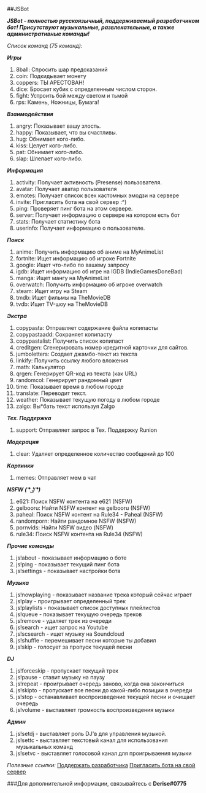 ##JSBot

***JSBot - полностью русскоязычный, поддерживаемый разработчиком бот! Присутствуют музыкальные, развлекательные, а также административные команды!***

*Список команд (75 команд):*

*__Игры__*
1. 8ball: Спросить шар предсказаний
2. coin: Подкидывает монету
3. coppers: ТЫ АРЕСТОВАН!
4. dice: Бросает кубик с определенным числом сторон.
5. fight: Устроить бой между светом и тьмой
6. rps: Камень, Ножницы, Бумага!

*__Взаимодействия__*
1. angry: Показывает вашу злость.
2. happy: Показывает, что вы счастливы.
3. hug: Обнимает кого-либо.
4. kiss: Целует кого-либо.
5. pat: Обнимает кого-либо.
6. slap: Шлепает кого-либо.

*__Информация__*
1. activity: Получает активность (Presense) пользователя.
2. avatar: Получает аватар пользователя
3. emotes: Получает список всех кастомных эмодзи на сервере
4. invite: Пригласить бота на свой сервер :^)
5. ping: Проверяет пинг бота на этом сервере.
6. server: Получает информацию о сервере на котором есть бот
7. stats: Получает статистику бота
8. userinfo: Получает информацию о пользователе.

*__Поиск__*
1. anime: Получить информацию об аниме на MyAnimeList
2. fortnite: Ищет информацию об игроке Fortnite
3. google: Ищет что-либо по вашему запросу
4. igdb: Ищет информацию об игре на IGDB (IndieGamesDoneBad)
5. manga: Ищет мангу на MyAnimeList
6. overwatch: Получить информацию об игроке overwatch
7. steam: Ищет игру на Steam
8. tmdb: Ищет фильмы на TheMovieDB
9. tvdb: Ищет TV-шоу на TheMovieDB

*__Экстра__*
1. copypasta: Отправляет содержание файла копипасты
2. copypastaadd: Сохраняет копипасту
3. copypastalist: Получить список копипаст
4. creditgen: Сгенерировать номер кредитной карточки для сайтов.
5. jumboletters: Создает джамбо-текст из текста
6. linkify: Получить ссылку любого вложения
7. math: Калькулятор
8. qrgen: Генерирует QR-код из текста (как URL)
9. randomcol: Генерирует рандомный цвет
10. time: Показывает время в любом городе
11. translate: Переводит текст.
12. weather: Показывает текущую погоду в любом городе
13. zalgo: Вы*бать текст используя Zalgo

*__Тех. Поддержка__*
1. support: Отправляет запрос в Тех. Поддержку Runion

*__Модерация__*
1. clear: Удаляет определенное количество сообщений до 100

*__Картинки__*
1. memes: Отправляет мем в чат

*__NSFW ( ͡° ͜ʖ ͡°)__*
1. e621: Поиск NSFW контента на e621 (NSFW)
2. gelbooru: Найти NSFW контент на gelbooru (NSFW)
3. paheal: Поиск NSFW контент на Rule34 - Paheal (NSFW)
4. randomporn: Найти рандомное NSFW (NSFW)
5. pornvids: Найти NSFW видео (NSFW)
6. rule34: Поиск NSFW контента на Rule34 (NSFW)

*__Прочие команды__*

1. js!about - показывает информацию о боте
2. js!ping - показывает текущий пинг бота
3. js!settings - показывает настройки бота

*__Музыка__*

1. js!nowplaying - показывает название трека который сейчас играет
2. js!play - проигрывает определенный трек
3. js!playlists - показывает список доступных плейлистов
4. js!queue - показывает текущую очередь треков
5. js!remove - удаляет трек из очереди
6. js!search - ищет запрос на Youtube
7. js!scsearch - ищет музыку на Soundcloud
8. js!shuffle - перемешивает песни которые ты добавил
9. js!skip - голосует за пропуск текущей песни

*__DJ__*

1. js!forceskip - пропускает текущий трек
2. js!pause - ставит музыку на паузу
3. js!repeat - проигрывает очередь заново, когда она закончиться
4. js!skipto - пропускает все песни до какой-либо позиции в очереди
5. js!stop - останавливает воспроизведение текущей песни и очищает очередь
6. js!volume - выставляет громкость воспроизведения музыки

*__Админ__*

1. js!setdj - выставляет роль DJ'в для управления музыкой.
2. js!settc - выставляет текстовый канал для использования музыкальных команд
3. js!setvc - выставляет голосовой канал для проигрываения музыки

*Полезные ссылки:*
[Поддержать разработчика](http://www.donationalerts.ru/r/der1se)
[Пригласить бота на свой сервер](https://discordapp.com/oauth2/authorize?client_id=428878180238229504&scope=bot&permissions=8)

###Для дополнительной информации, связывайтесь с **Derise#0775**